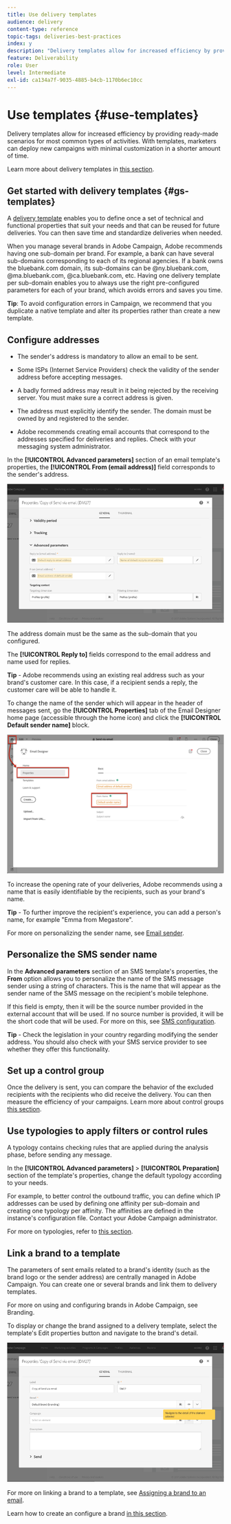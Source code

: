 ```yaml
---
title: Use delivery templates
audience: delivery
content-type: reference
topic-tags: deliveries-best-practices
index: y
description: "Delivery templates allow for increased efficiency by providing ready-made scenarios for most common types of activities."
feature: Deliverability
role: User
level: Intermediate
exl-id: ca134a7f-9035-4885-b4cb-1170b6ec10cc
---
```

# Use templates {#use-templates}

Delivery templates allow for increased efficiency by providing ready-made scenarios for most common types of activities. With templates, marketers can deploy new campaigns with minimal customization in a shorter amount of time.

Learn more about delivery templates in [this section](../../start/using/marketing-activity-templates.md).

## Get started with delivery templates {#gs-templates}

A [delivery template](../../start/using/marketing-activity-templates.md#creating-a-new-template) enables you to define once a set of technical and functional properties that suit your needs and that can be reused for future deliveries. You can then save time and standardize deliveries when needed.

When you manage several brands in Adobe Campaign, Adobe recommends having one sub-domain per brand. For example, a bank can have several sub-domains corresponding to each of its regional agencies. If a bank owns the bluebank.com domain, its sub-domains can be @ny.bluebank.com, @ma.bluebank.com, @ca.bluebank.com, etc. Having one delivery template per sub-domain enables you to always use the right pre-configured parameters for each of your brand, which avoids errors and saves you time.

**Tip**:  To avoid configuration errors in Campaign, we recommend that you duplicate a native template and alter its properties rather than create a new template.

## Configure addresses

* The sender's address is mandatory to allow an email to be sent.

* Some ISPs (Internet Service Providers) check the validity of the sender address before accepting messages. 

* A badly formed address may result in it being rejected by the receiving server. You must make sure a correct address is given.

* The address must explicitly identify the sender. The domain must be owned by and registered to the sender.

* Adobe recommends creating email accounts that correspond to the addresses specified for deliveries and replies. Check with your messaging system administrator.

In the **[!UICONTROL Advanced parameters]** section of an email template's properties, the **[!UICONTROL From (email address)]** field corresponds to the sender's address.

![](assets/template-parameters.png)

The address domain must be the same as the sub-domain that you configured.

The **[!UICONTROL Reply to]** fields correspond to the email address and name used for replies.

**Tip** - Adobe recommends using an existing real address such as your brand's customer care. In this case, if a recipient sends a reply, the customer care will be able to handle it.

To change the name of the sender which will appear in the header of messages sent, go the **[!UICONTROL Properties]**  tab of the Email Designer home page (accessible through the home icon) and click the **[!UICONTROL Default sender name]** block.

![](assets/template-content.png)

To increase the opening rate of your deliveries, Adobe recommends using a name that is easily identifiable by the recipients, such as your brand's name.

**Tip** - To further improve the recipient's experience, you can add a person's name, for example "Emma from Megastore".

For more on personalizing the sender name, see [Email sender](../../designing/using/subject-line.md#email-sender).

## Personalize the SMS sender name

In the **Advanced parameters** section of an SMS template's properties, the **From** option allows you to personalize the name of the SMS message sender using a string of characters. This is the name that will appear as the sender name of the SMS message on the recipient's mobile telephone.

If this field is empty, then it will be the source number provided in the external account that will be used. If no source number is provided, it will be the short code that will be used. For more on this, see [SMS configuration](../../administration/using/configuring-sms-channel.md).

**Tip** - Check the legislation in your country regarding modifying the sender address. You should also check with your SMS service provider to see whether they offer this functionality.

## Set up a control group

Once the delivery is sent, you can compare the behavior of the excluded recipients with the recipients who did receive the delivery. You can then measure the efficiency of your campaigns. Learn more about control groups [this section](../../sending/using/control-group.md).

## Use typologies to apply filters or control rules

A typology contains checking rules that are applied during the analysis phase, before sending any message.

In the **[!UICONTROL Advanced parameters]** > **[!UICONTROL Preparation]** section of the template's properties, change the default typology according to your needs. 

For example, to better control the outbound traffic, you can define which IP addresses can be used by defining one affinity per sub-domain and creating one typology per affinity. The affinities are defined in the instance's configuration file. Contact your Adobe Campaign administrator.

For more on typologies, refer to [this section](../../sending/using/managing-typologies.md).

## Link a brand to a template

The parameters of sent emails related to a brand's identity (such as the brand logo or the sender address) are centrally managed in Adobe Campaign. You can create one or several brands and link them to delivery templates.

For more on using and configuring brands in Adobe Campaign, see Branding.

To display or change the brand assigned to a delivery template, select the template's Edit properties button and navigate to the brand's detail.

![](assets/template-brand.png)

For more on linking a brand to a template, see [Assigning a brand to an email](../../administration/using/branding.md#assigning-a-brand-to-an-email).

Learn how to create an configure a brand [in this section](../../administration/using/branding.md#creating-a-brand).

